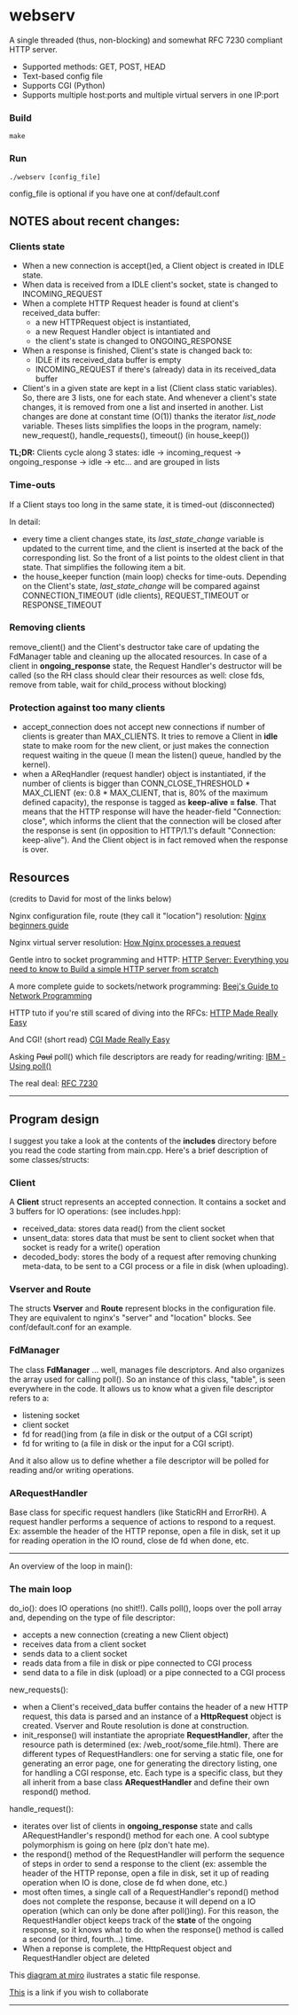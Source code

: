 # webserv

A single threaded (thus, non-blocking) and somewhat RFC 7230 compliant HTTP server.

- Supported methods: GET, POST, HEAD  
- Text-based config file  
- Supports CGI (Python)  
- Supports multiple host:ports and multiple virtual servers in one IP:port  

### Build
`make`

### Run
`./webserv [config_file]`  

config_file is optional if you have one at conf/default.conf

## NOTES about recent changes:

### Clients state
- When a new connection is accept()ed, a Client object is created in IDLE state.
- When data is received from a IDLE client's socket, state is changed to INCOMING_REQUEST
- When a complete HTTP Request header is found at client's received_data buffer:
  - a new HTTPRequest object is instantiated,
  - a new Request Handler object is intantiated and
  - the client's state is changed to ONGOING_RESPONSE 
- When a response is finished, Client's state is changed back to:
  - IDLE if its received_data buffer is empty
  - INCOMING_REQUEST if there's (already) data in its received_data buffer
- Client's in a given state are kept in a list (Client class static variables). So, there are 3 lists, one for each state. And whenever a client's state changes, it is removed from one a list and inserted in another. List changes are done at constant time (O(1)) thanks the iterator *list_node* variable. Theses lists simplifies the loops in the program, namely: new_request(), handle_requests(), timeout() (in house_keep())

**TL;DR:** Clients cycle along 3 states: idle -> incoming_request -> ongoing_response -> idle -> etc... and are grouped in lists

### Time-outs
If a Client stays too long in the same state, it is timed-out (disconnected)

In detail:
- every time a client changes state, its *last_state_change* variable is updated to the current time, and the client is inserted at the back of the corresponding list. So the front of a list points to the oldest client in that state. That simplifies the following item a bit.
- the house_keeper function (main loop) checks for time-outs. Depending on the Client's state, *last_state_change* will be compared against CONNECTION_TIMEOUT (idle clients), REQUEST_TIMEOUT or RESPONSE_TIMEOUT

### Removing clients
remove_client() and the Client's destructor take care of updating the FdManager table and cleaning up the allocated resources. In case of a client in **ongoing_response** state, the Request Handler's destructor will be called (so the RH class should clear their resources as well: close fds, remove from table, wait for child_process without blocking)

### Protection against too many clients
- accept_connection does not accept new connections if number of clients is greater than MAX_CLIENTS. It tries to remove a Client in **idle** state to make room for the new client, or just makes the connection request waiting in the queue (I mean the listen() queue, handled by the kernel).
- when a AReqHandler (request handler) object is instantiated, if the number of clients is bigger than CONN_CLOSE_THRESHOLD * MAX_CLIENT (ex: 0.8 * MAX_CLIENT, that is, 80% of the maximum defined capacity), the response is tagged as **keep-alive = false**. That means that the HTTP response will have the header-field "Connection: close", which informs the client that the connection will be closed after the response is sent (in opposition to HTTP/1.1's default "Connection: keep-alive"). And the Client object is in fact removed when the response is over.



## Resources

(credits to David for most of the links below)

Nginx configuration file,
 route (they call it "location") resolution:
[Nginx beginners guide](https://nginx.org/en/docs/beginners_guide.html)

Nginx virtual server resolution:
[How Nginx processes a request](https://nginx.org/en/docs/http/request_processing.html)

Gentle intro to socket programming and HTTP:
[HTTP Server: Everything you need to know to Build a simple HTTP server from scratch](https://medium.com/from-the-scratch/http-server-what-do-you-need-to-know-to-build-a-simple-http-server-from-scratch-d1ef8945e4fa)

A more complete guide to sockets/network programming:
[Beej's Guide to Network Programming](https://beej.us/guide/bgnet/html/)

HTTP tuto if you're still scared of diving into the RFCs:
[HTTP Made Really Easy](https://www.jmarshall.com/easy/http/)

And CGI! (short read)
[CGI Made Really Easy](https://www.jmarshall.com/easy/cgi/)

Asking ~~Paul~~ poll() which file descriptors are ready for reading/writing:
[IBM - Using poll()](https://www.ibm.com/docs/en/i/7.2?topic=designs-using-poll-instead-select)

The real deal:
[RFC 7230](https://datatracker.ietf.org/doc/html/rfc7230)

------------------------

## Program design

I suggest you take a look at the contents of the **includes** directory before you read the code starting from main.cpp. Here's a brief description of some classes/structs:

### Client

A **Client** struct represents an accepted connection. It contains a socket and 3 buffers for IO operations: (see includes.hpp):

- received_data: stores data read() from the client socket
- unsent_data: stores data that must be sent to client socket when that socket is ready for a write() operation
- decoded_body: stores the body of a request after removing chunking meta-data, to be sent to a CGI process or a file in disk (when uploading).

### Vserver and Route

The structs **Vserver** and **Route** represent blocks in the configuration file. They are equivalent to nginx's "server" and "location" blocks. See conf/default.conf for an example.

### FdManager

The class **FdManager** ... well, manages file descriptors. And also organizes the array used for calling poll(). So an instance of this class, "table", is seen everywhere in the code. It allows us to know what a given file descriptor refers to a:
- listening socket
- client socket
- fd for read()ing from (a file in disk or the output of a CGI script)
- fd for writing to (a file in disk or the input for a CGI script).

And it also allow us to define whether a file descriptor will be polled for reading and/or writing operations.

### ARequestHandler

Base class for specific request handlers (like StaticRH and ErrorRH). A request handler performs a sequence of actions to respond to a request. Ex: assemble the header of the HTTP reponse, open a file in disk, set it up for reading operation in the IO round, close de fd when done, etc.

-----------------------------
An overview of the loop in main():

### The main loop

do_io(): does IO operations (no shit!!). Calls poll(), loops over the poll array and, depending on the type of file descriptor:

- accepts a new connection (creating a new Client object)
- receives data from a client socket
- sends data to a client socket
- reads data from a file in disk or pipe connected to CGI process
- send data to a file in disk (upload) or a pipe connected to a CGI process

new_requests():

- when a Client's received_data buffer contains the header of a new HTTP request, this data is parsed and an instance of a **HttpRequest** object is created. Vserver and Route resolution is done at construction.
- init_response() will instantiate the apropriate **RequestHandler**, after the resource path is determined (ex: /web_root/some_file.html). There are different types of RequestHandlers: one for serving a static file, one for generating an error page, one for generating the directory listing, one for handling a CGI response, etc. Each type is a specific class, but they all inherit from a base class **ARequestHandler** and define their own respond() method.

handle_request():

- iterates over list of clients in **ongoing_response** state and calls ARequestHandler's respond() method for each one. A cool subtype polymorphism is going on here (plz don't hate me).
- the respond() method of the RequestHandler will perform the sequence of steps in order to send a response to the client (ex: assemble the header of the HTTP reponse, open a file in disk, set it up of reading operation when IO is done, close de fd when done, etc.)
- most often times, a single call of a RequestHandler's repond() method does not complete the response, because it will depend on a IO operation (which can only be done after poll()ing). For this reason, the RequestHandler object keeps track of the **state** of the ongoing response, so it knows what to do when the response() method is called a second (or third, fourth...) time.
- When a reponse is complete, the HttpRequest object and RequestHandler object are deleted

This [diagram at miro](https://miro.com/app/board/uXjVOPebVU8=/?invite_link_id=956792833423) ilustrates a static file response.

[This](https://miro.com/welcomeonboard/MUJub3YwcDIwUkZMd3Eyb1FhdWUxN3NGeENrd0tGQUh4Q3Z6SHdJcnI4ek5zMThNUDJzejJEaHd3QVZ1a2dVc3wzNDU4NzY0NTE4MjMwNTU0NTUz?invite_link_id=398884532576) is a link if you wish to collaborate

------------
